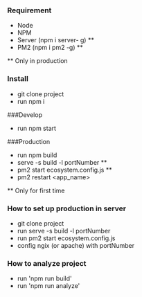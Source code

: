 ### Requirement

- Node
- NPM
- Server (npm i server- g) **
- PM2 (npm i pm2 -g) **

** Only in production

### Install

- git clone project
- run npm i

###Develop
- run npm start

###Production
- run npm build
- serve -s build -l portNumber **
- pm2 start ecosystem.config.js **
- pm2 restart <app_name>

** Only for first time

### How to set up production in server 

- git clone project
- run serve -s build -l portNumber
- run pm2 start ecosystem.config.js
- config ngix (or apache) with portNumber

### How to analyze project
- run 'npm run build'
- run 'npm run analyze'
